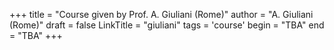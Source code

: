 +++
title = "Course given by Prof. A. Giuliani (Rome)"
author = "A. Giuliani (Rome)"
draft = false
LinkTitle = "giuliani"
tags = 'course'
begin = "TBA"
end = "TBA"
+++
